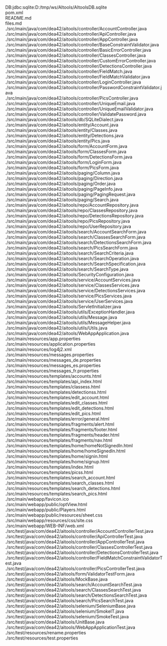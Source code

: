 DB:jdbc:sqlite:D:/tmp/ws/AItools/AItoolsDB.sqlite<br>
pom.xml<br>
README.md<br>
files.md<br>
./src/main/java/com/dea42/aitools/controller/AccountController.java<br>
./src/main/java/com/dea42/aitools/controller/ApiController.java<br>
./src/main/java/com/dea42/aitools/controller/AppController.java<br>
./src/main/java/com/dea42/aitools/controller/BaseConstraintValidator.java<br>
./src/main/java/com/dea42/aitools/controller/BasicErrorController.java<br>
./src/main/java/com/dea42/aitools/controller/ClassesController.java<br>
./src/main/java/com/dea42/aitools/controller/CustomErrorController.java<br>
./src/main/java/com/dea42/aitools/controller/DetectionsController.java<br>
./src/main/java/com/dea42/aitools/controller/FieldMatch.java<br>
./src/main/java/com/dea42/aitools/controller/FieldMatchValidator.java<br>
./src/main/java/com/dea42/aitools/controller/LoginController.java<br>
./src/main/java/com/dea42/aitools/controller/PasswordConstraintValidator.java<br>
./src/main/java/com/dea42/aitools/controller/PicsController.java<br>
./src/main/java/com/dea42/aitools/controller/UniqueEmail.java<br>
./src/main/java/com/dea42/aitools/controller/UniqueEmailValidator.java<br>
./src/main/java/com/dea42/aitools/controller/ValidatePassword.java<br>
./src/main/java/com/dea42/aitools/db/SQLiteDialect.java<br>
./src/main/java/com/dea42/aitools/entity/Account.java<br>
./src/main/java/com/dea42/aitools/entity/Classes.java<br>
./src/main/java/com/dea42/aitools/entity/Detections.java<br>
./src/main/java/com/dea42/aitools/entity/Pics.java<br>
./src/main/java/com/dea42/aitools/form/AccountForm.java<br>
./src/main/java/com/dea42/aitools/form/ClassesForm.java<br>
./src/main/java/com/dea42/aitools/form/DetectionsForm.java<br>
./src/main/java/com/dea42/aitools/form/LoginForm.java<br>
./src/main/java/com/dea42/aitools/form/PicsForm.java<br>
./src/main/java/com/dea42/aitools/paging/Column.java<br>
./src/main/java/com/dea42/aitools/paging/Direction.java<br>
./src/main/java/com/dea42/aitools/paging/Order.java<br>
./src/main/java/com/dea42/aitools/paging/PageInfo.java<br>
./src/main/java/com/dea42/aitools/paging/PagingRequest.java<br>
./src/main/java/com/dea42/aitools/paging/Search.java<br>
./src/main/java/com/dea42/aitools/repo/AccountRepository.java<br>
./src/main/java/com/dea42/aitools/repo/ClassesRepository.java<br>
./src/main/java/com/dea42/aitools/repo/DetectionsRepository.java<br>
./src/main/java/com/dea42/aitools/repo/PicsRepository.java<br>
./src/main/java/com/dea42/aitools/repo/UserRepository.java<br>
./src/main/java/com/dea42/aitools/search/AccountSearchForm.java<br>
./src/main/java/com/dea42/aitools/search/ClassesSearchForm.java<br>
./src/main/java/com/dea42/aitools/search/DetectionsSearchForm.java<br>
./src/main/java/com/dea42/aitools/search/PicsSearchForm.java<br>
./src/main/java/com/dea42/aitools/search/SearchCriteria.java<br>
./src/main/java/com/dea42/aitools/search/SearchOperation.java<br>
./src/main/java/com/dea42/aitools/search/SearchSpecification.java<br>
./src/main/java/com/dea42/aitools/search/SearchType.java<br>
./src/main/java/com/dea42/aitools/SecurityConfiguration.java<br>
./src/main/java/com/dea42/aitools/service/AccountServices.java<br>
./src/main/java/com/dea42/aitools/service/ClassesServices.java<br>
./src/main/java/com/dea42/aitools/service/DetectionsServices.java<br>
./src/main/java/com/dea42/aitools/service/PicsServices.java<br>
./src/main/java/com/dea42/aitools/service/UserServices.java<br>
./src/main/java/com/dea42/aitools/ServletInitializer.java<br>
./src/main/java/com/dea42/aitools/utils/ExceptionHandler.java<br>
./src/main/java/com/dea42/aitools/utils/Message.java<br>
./src/main/java/com/dea42/aitools/utils/MessageHelper.java<br>
./src/main/java/com/dea42/aitools/utils/Utils.java<br>
./src/main/java/com/dea42/aitools/WebAppApplication.java<br>
./src/main/resources/app.properties<br>
./src/main/resources/application.properties<br>
./src/main/resources/log4j2.xml<br>
./src/main/resources/messages.properties<br>
./src/main/resources/messages_de.properties<br>
./src/main/resources/messages_es.properties<br>
./src/main/resources/messages_fr.properties<br>
./src/main/resources/templates/accounts.html<br>
./src/main/resources/templates/api_index.html<br>
./src/main/resources/templates/classess.html<br>
./src/main/resources/templates/detectionss.html<br>
./src/main/resources/templates/edit_account.html<br>
./src/main/resources/templates/edit_classes.html<br>
./src/main/resources/templates/edit_detections.html<br>
./src/main/resources/templates/edit_pics.html<br>
./src/main/resources/templates/error/general.html<br>
./src/main/resources/templates/fragments/alert.html<br>
./src/main/resources/templates/fragments/footer.html<br>
./src/main/resources/templates/fragments/header.html<br>
./src/main/resources/templates/fragments/nav.html<br>
./src/main/resources/templates/home/homeNotSignedIn.html<br>
./src/main/resources/templates/home/homeSignedIn.html<br>
./src/main/resources/templates/home/signin.html<br>
./src/main/resources/templates/home/signup.html<br>
./src/main/resources/templates/index.html<br>
./src/main/resources/templates/picss.html<br>
./src/main/resources/templates/search_account.html<br>
./src/main/resources/templates/search_classes.html<br>
./src/main/resources/templates/search_detections.html<br>
./src/main/resources/templates/search_pics.html<br>
./src/main/webapp/favicon.ico<br>
./src/main/webapp/public/optView.html<br>
./src/main/webapp/public/Players.html<br>
./src/main/webapp/public/resources/sheet.css<br>
./src/main/webapp/resources/css/site.css<br>
./src/main/webapp/WEB-INF/web.xml<br>
./src/test/java/com/dea42/aitools/controller/AccountControllerTest.java<br>
./src/test/java/com/dea42/aitools/controller/ApiControllerTest.java<br>
./src/test/java/com/dea42/aitools/controller/AppControllerTest.java<br>
./src/test/java/com/dea42/aitools/controller/ClassesControllerTest.java<br>
./src/test/java/com/dea42/aitools/controller/DetectionsControllerTest.java<br>
./src/test/java/com/dea42/aitools/controller/FieldMatchConstraintValidatorTest.java<br>
./src/test/java/com/dea42/aitools/controller/PicsControllerTest.java<br>
./src/test/java/com/dea42/aitools/form/ValidatorTestForm.java<br>
./src/test/java/com/dea42/aitools/MockBase.java<br>
./src/test/java/com/dea42/aitools/search/AccountSearchTest.java<br>
./src/test/java/com/dea42/aitools/search/ClassesSearchTest.java<br>
./src/test/java/com/dea42/aitools/search/DetectionsSearchTest.java<br>
./src/test/java/com/dea42/aitools/search/PicsSearchTest.java<br>
./src/test/java/com/dea42/aitools/selenium/SeleniumBase.java<br>
./src/test/java/com/dea42/aitools/selenium/SmokeIT.java<br>
./src/test/java/com/dea42/aitools/selenium/SmokeTest.java<br>
./src/test/java/com/dea42/aitools/UnitBase.java<br>
./src/test/java/com/dea42/aitools/WebAppApplicationTest.java<br>
./src/test/resources/rename.properties<br>
./src/test/resources/test.properties<br>
